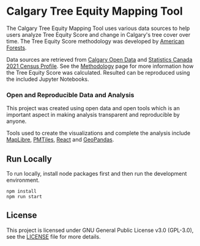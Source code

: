 # Calgary Tree Equity Mapping Tool

The Calgary Tree Equity Mapping Tool uses various data sources to help users analyze Tree Equity Score and change in Calgary's tree cover over time. The Tree Equity Score methodology was developed by [American Forests](https://www.treeequityscore.org/).  

Data sources are retrieved from [Calgary Open Data](https://data.calgary.ca/) and [Statistics Canada 2021 Census Profile](https://www12.statcan.gc.ca/census-recensement/2021/dp-pd/prof/index.cfm?Lang=E). See the [Methodology](methodology) page for more information how the Tree Equity Score was calculated. Resulted can be reproduced using the included Jupyter Notebooks.

### Open and Reproducible Data and Analysis

This project was created using open data and open tools which is an important aspect in making analysis transparent and reproducible by anyone. 

Tools used to create the visualizations and complete the analysis include [MapLibre](https://maplibre.org/), [PMTiles](https://github.com/protomaps/PMTiles), [React](https://react.dev/) and [GeoPandas](https://geopandas.org/en/stable/#). 

## Run Locally

To run locally, install node packages first and then run the development environment.

```
npm install
npm run start
```

## License
This project is licensed under GNU General Public License v3.0 (GPL-3.0), see the [LICENSE](LICENSE) file for more details.